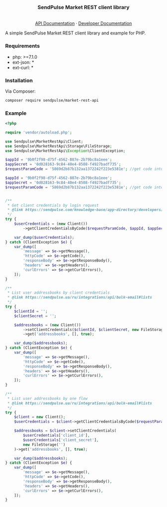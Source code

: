 <!-- PROJECT LOGO -->
<br />
<div align="center">
<h3 align="center">SendPulse Market REST client library</h3>
  <p align="center">
    <br />
    <a href="https://sendpulse.ua/ru/integrations/api">API Documentation</a>
    ·    
    <a href="https://sendpulse.com/knowledge-base/app-directory/developers">Developer Documentation</a>
  </p>
</div>


A simple SendPulse Market REST client library and example for PHP.

### Requirements

- php: >=7.1.0
- ext-json: *
- ext-curl: *

### Installation

Via Composer:

```bash
composer require sendpulse/market-rest-api
```

### Example

```php
<?php

require 'vendor/autoload.php';

use Sendpulse\MarketRestApi\Client;
use Sendpulse\MarketRestApi\Storage\FileStorage;
use Sendpulse\MarketRestApi\Exception\ClientException;

$appId = '9b0f2f98-d75f-4562-887e-2b79bc8a1eee';
$appSecret = '0d028163-9c84-40e4-8508-f4927badf735';
$requestParamCode = '5869d2b87b132aa1372242f223e5381e'; //get code into request

$appId = '9b0f2f98-d75f-4562-887e-2b79bc8a1eee';
$appSecret = '0d028163-9c84-40e4-8508-f4927badf735';
$requestParamCode = '5869d2b87b132aa1372242f223e5381e'; //get code into request


/**
 * Get client credentials by login request
 * @link https://sendpulse.com/knowledge-base/app-directory/developers/login-flow
 */
try {
    $userCredentials = (new Client())
        ->getClientCredentialsByCode($requestParamCode, $appId, $appSecret);

    var_dump($userCredentials);
} catch (ClientException $e) {
    var_dump([
        'message' => $e->getMessage(),
        'httpCode' => $e->getCode(),
        'responseBody' => $e->getResponseBody(),
        'headers' => $e->getHeaders(),
        'curlErrors' => $e->getCurlErrors(),
    ]);
}

/**
 * List user addressbooks by client credentials
 * @link https://sendpulse.ua/ru/integrations/api/bulk-email#lists
 */
try {
    $clientId = '';
    $clientSecret = '';

    $addressbooks = (new Client())
        ->setClientCredentials($clientId, $clientSecret, new FileStorage(''))
        ->get('addressbooks', [], true);

    var_dump($addressbooks);
} catch (ClientException $e) {
    var_dump([
        'message' => $e->getMessage(),
        'httpCode' => $e->getCode(),
        'responseBody' => $e->getResponseBody(),
        'headers' => $e->getHeaders(),
        'curlErrors' => $e->getCurlErrors(),
    ]);
}

/**
 * List user addressbooks by one flow
 * @link https://sendpulse.ua/ru/integrations/api/bulk-email#lists
 */
try {
    $client = new Client();
    $userCredentials = $client->getClientCredentialsByCode($requestParamCode, $appId, $appSecret);

    $addressbooks = $client->setClientCredentials(
        $userCredentials['client_id'],
        $userCredentials['client_secret'],
        new FileStorage('')
    )->get('addressbooks', [], true);

    var_dump($addressbooks);
} catch (ClientException $e) {
    var_dump([
        'message' => $e->getMessage(),
        'httpCode' => $e->getCode(),
        'responseBody' => $e->getResponseBody(),
        'headers' => $e->getHeaders(),
        'curlErrors' => $e->getCurlErrors(),
    ]);
}

```
